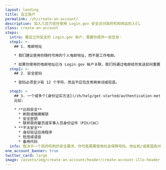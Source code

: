 ```yaml
---
layout: landing
title: 设立账户
permalink: /zh/create-an-account/
description: 加入几百万信任使用 Login.gov 安全访问政府机构网站的人们。
class: create-an-account
steps:
  intro: 要设立你安全的 Login.gov 账户，需要你提供一些信息：
  step1: >-
    ## 1. 电邮地址

    * 我们建议使用你随时可用的个人电邮地址，而不是工作电邮。

    * 如果你使用的电邮地址已与 Login.gov 帐户关联，我们将通过电邮给你发送如何重置自己密码并重新获得帐户访问权限的说明。
  step2: >-
    ## 2. 安全密码

    * 密码必须至少有 12 个字符，而且不应包含常用单词或短语。

  step3: >
    ## 3. 一个或多个[身份证实方法](/zh/help/get-started/authentication-methods/)
    比如:

    * **比较安全**
      * 刷脸或触摸解锁
      * 安全密钥
      * 联邦政府雇员或军事人员身份证件（PIV/CAC）
    * **不太安全**
      * 身份验证应用程序
      * 短信或语音
      * 备用代码
  info: 取决于一个政府机构的安全要求，你可能需要使用社会保障号码、地址和/或美国各州颁发的身份证件
one_account_banner: true
twitter_card: large
image: /assets/img/create-an-account/header/create-account-illo-header.png
---
```

